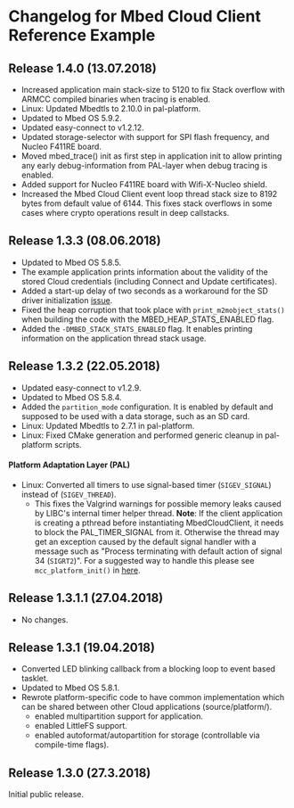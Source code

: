# Changelog for Mbed Cloud Client Reference Example

## Release 1.4.0 (13.07.2018)
* Increased application main stack-size to 5120 to fix Stack overflow with ARMCC compiled binaries when tracing is enabled.
* Linux: Updated Mbedtls to 2.10.0 in pal-platform.
* Updated to Mbed OS 5.9.2.
* Updated easy-connect to v1.2.12.
* Updated storage-selector with support for SPI flash frequency, and Nucleo F411RE board.
* Moved mbed_trace() init as first step in application init to allow printing any early debug-information from PAL-layer when debug tracing is enabled.
* Added support for Nucleo F411RE board with Wifi-X-Nucleo shield.
* Increased the Mbed Cloud Client event loop thread stack size to 8192 bytes from default value of 6144. This fixes stack overflows in some cases
  where crypto operations result in deep callstacks.

## Release 1.3.3 (08.06.2018)
* Updated to Mbed OS 5.8.5.
* The example application prints information about the validity of the stored Cloud credentials (including Connect and Update certificates).
* Added a start-up delay of two seconds as a workaround for the SD driver initialization [issue](https://github.com/ARMmbed/sd-driver/issues/93).
* Fixed the heap corruption that took place with `print_m2mobject_stats()` when building the code with the MBED_HEAP_STATS_ENABLED flag.
* Added the `-DMBED_STACK_STATS_ENABLED` flag. It enables printing information on the application thread stack usage.

## Release 1.3.2 (22.05.2018)
* Updated easy-connect to v1.2.9.
* Updated to Mbed OS 5.8.4.
* Added the `partition_mode` configuration. It is enabled by default and supposed to be used with a data storage, such as an SD card.
* Linux: Updated Mbedtls to 2.7.1 in pal-platform.
* Linux: Fixed CMake generation and performed generic cleanup in pal-platform scripts.

#### Platform Adaptation Layer (PAL)
* Linux: Converted all timers to use signal-based timer (`SIGEV_SIGNAL`) instead of (`SIGEV_THREAD`).
  * This fixes the Valgrind warnings for possible memory leaks caused by LIBC's internal timer helper thread.
    <span class="notes">**Note**: If the client application is creating a pthread before instantiating MbedCloudClient,
    it needs to block the PAL_TIMER_SIGNAL from it. Otherwise the thread may get an exception caused
    by the default signal handler with a message such as "Process terminating with default action
    of signal 34 (`SIGRT2`)". For a suggested way to handle this please see `mcc_platform_init()` in [here](https://github.com/ARMmbed/mbed-cloud-client-example/blob/master/source/platform/Linux/common_setup.c).</span>

## Release 1.3.1.1 (27.04.2018)
* No changes.

## Release 1.3.1 (19.04.2018)
* Converted LED blinking callback from a blocking loop to event based tasklet.
* Updated to Mbed OS 5.8.1.
* Rewrote platform-specific code to have common implementation which can be shared between other Cloud applications (source/platform/).
  * enabled multipartition support for application.
  * enabled LittleFS support.
  * enabled autoformat/autopartition for storage (controllable via compile-time flags).

## Release 1.3.0 (27.3.2018)

Initial public release.
